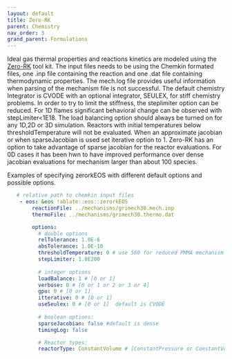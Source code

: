 ```yaml
---
layout: default
title: Zero-RK
parent: Chemistry
nav_order: 3
grand_parent: Formulations
---
```


Ideal gas thermal properties and reactions kinetics are modeled using the [Zero-RK](https://github.com/LLNL/zero-rk) tool kit. 
The input files needs to be using the Chemkin formated files, one .inp file containing the reaction and one .dat file containing thermodynamic properties.
The mech.log file provides useful information when parsing of the mechanism file is not successful.
The default chemistry Integrator is CVODE with an optional integrator, SEULEX, for stiff chemistry problems.
In order to try to limit the stiffness, the steplimiter option can be reduced. 
For 1D flames significant behavioral change can be observed with stepLimiter<1E18.
The load balancing option should always be turned on for any 1D,2D or 3D simulation.
Reactors with initial temperatures below thresholdTemperature will not be evaluated.
When an approximate jacobian or when sparseJacobian is used set iterative option to 1.
Zero-RK has an option to take advantage of sparse jacobian for the reactor evaluations.
For 0D cases it has been hwn to have improved performance over dense jacobian evaluations for mechanism larger than about 100 species.

Examples of specifying zerorkEOS with different default options and possible options.

```yaml
   # relative path to chemkin input files
    - eos: &eos !ablate::eos::zerorkEOS
        reactionFile: ../mechanisms/grimech30.mech.inp
        thermoFile: ../mechanisms/grimech30.thermo.dat

        options:
          # double options
          relTolerance: 1.0E-6
          absTolerance: 1.0E-10
          thresholdTemperature: 0 # use 560 for reduced PMMA mechanism
          stepLimiter: 1.0E200          
          
          # integer options
          loadBalance: 1 # [0 or 1]
          verbose: 0 # [0 or 1 or 2 or 3 or 4]
          gpu: 0 # [0 or 1]
          itterative: 0 # [0 or 1]
          useSeulex: 0 # [0 or 1]  default is CVODE     
          
          # boolean options:
          sparseJacobian: false #default is dense
          timingLog: false

          # Reactor types:
          reactorType: ConstantVolume # [ConstantPressure or ConstantVolume]


```
